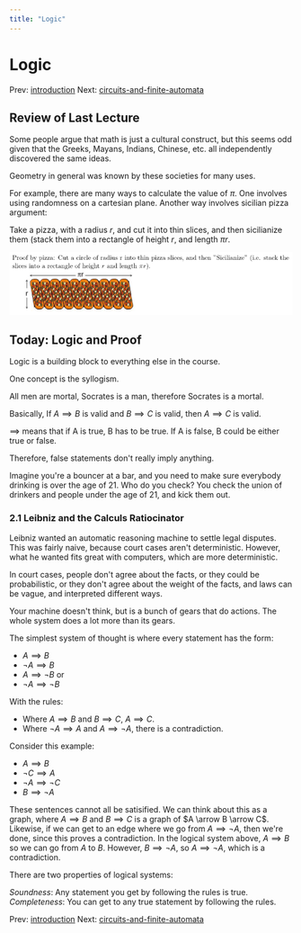 ```yaml
---
title: "Logic"
---
```


# Logic

Prev: [introduction](introduction.md)
Next: [circuits-and-finite-automata](circuits-and-finite-automata.md)

## Review of Last Lecture

Some people argue that math is just a cultural construct, but this seems odd given that the Greeks, Mayans, Indians, Chinese, etc. all independently discovered the same ideas.

Geometry in general was known by these societies for many uses.

For example, there are many ways to calculate the value of $\pi$. One involves using randomness on a cartesian plane. Another way involves sicilian pizza argument:

Take a pizza, with a radius $r$, and cut it into thin slices, and then sicilianize them (stack them into a rectangle of height $r$, and length $\pi r$.

![Siciliainized Pizza](../../img/sicilianized-pizza.png)

## Today: Logic and Proof

Logic is a building block to everything else in the course.

One concept is the syllogism.

All men are mortal, Socrates is a man, therefore Socrates is a mortal.

Basically, If $A \implies B$ is valid and $B \implies C$ is valid, then $A \implies C$ is valid.

$\implies$ means that if A is true, B has to be true. If A is false, B could be either true or false.

Therefore, false statements don't really imply anything.

Imagine you're a bouncer at a bar, and you need to make sure everybody drinking is over the age of 21. Who do you check? You check the union of drinkers and people under the age of 21, and kick them out.

### 2.1 Leibniz and the Calculs Ratiocinator

Leibniz wanted an automatic reasoning machine to settle legal disputes. This was fairly naive, because court cases aren't deterministic. However, what he wanted fits great with computers, which are more deterministic.

In court cases, people don't agree about the facts, or they could be probabilistic, or they don't agree about the weight of the facts, and laws can be vague, and interpreted different ways.

Your machine doesn't think, but is a bunch of gears that do actions. The whole system does a lot more than its gears.

The simplest system of thought is where every statement has the form:

- $A \implies B$
- $\neg A \implies B$
- $A \implies \neg B$ or
- $\neg A \implies \neg B$

With the rules:

- Where $A \implies B$ and $B \implies C$, $A \implies C$.
- Where $\neg A \implies A$ and $A \implies \neg A$, there is a contradiction.

Consider this example:

- $A \implies B$
- $\neg C \implies A$
- $\neg A \implies \neg C$
- $B \implies \neg A$

These sentences cannot all be satisified. We can think about this as a graph, where $A \implies B$ and $B \implies C$ is a graph of $A \arrow B \arrow C$.
Likewise, if we can get to an edge where we go from $A \implies \neg A$, then we're done, since this proves a contradiction.
In the logical system above, $A \implies B$ so we can go from $A$ to $B$. However, $B \implies \neg A$, so $A \implies \neg A$, which is a contradiction.

There are two properties of logical systems:

*Soundness*: Any statement you get by following the rules is true.
*Completeness*: You can get to any true statement by following the rules.

Prev: [introduction](introduction.md)
Next: [circuits-and-finite-automata](circuits-and-finite-automata.md)

